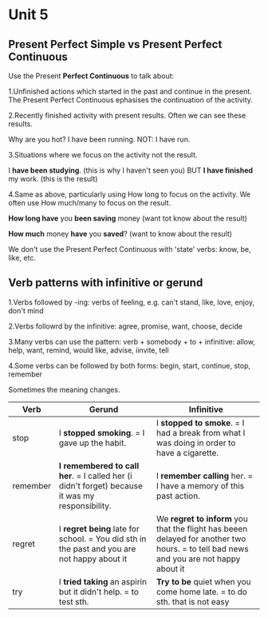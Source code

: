 # Unit 5
## Present Perfect Simple vs Present Perfect Continuous

Use the Present **Perfect Continuous** to talk about:

1.Unfinished actions which started in the past and continue in the present. The Present Perfect Continuous ephasises the continuation of the activity.

2.Recently finished activity with present results. Often we can see these results.

Why are you hot?
I have been running.
NOT: I have run.

3.Situations where we focus on the activity not the result.

I **have been studying**. (this is why I haven't seen you) BUT **I have finished** my work. (this is the result)

4.Same as above, particularly using How long to focus on the activity.  We often use How much/many to focus on the result.

**How long have** you **been saving** money (want tot know about the result)

**How much** money **have** you **saved**? (want to know about the result)

We don't use the Present Perfect Continuous with 'state' verbs: know, be, like, etc.

## Verb patterns with infinitive or gerund

1.Verbs followed by -ing:
verbs of feeling, e.g. can't stand, like, love, enjoy, don't mind

2.Verbs followrd by the infinitive:
agree, promise, want, choose, decide

3.Many verbs can use the pattern: verb + somebody + to + infinitive:
allow, help, want, remind, would like, advise, iinvite, tell

4.Some verbs can be followed by both forms: begin, start, continue, stop, remember

Sometimes the meaning changes.

Verb        | Gerund | Infinitive
--- |---| ---
| stop | I **stopped smoking**. = I gave up the habit.| I **stopped to smoke**. = I had a break from what I was doing in order to have a cigarette. |
| remember | **I remembered to call her**. = I called her (i didn't forget) because it was my responsibility.| I **remember calling** her. =  I have a memory of this past action. |
| regret | I **regret being** late for school. = You did sth in the past and you are not happy about it | We **regret to inform** you that the flight has beeen delayed for another two hours. = to tell bad news and you are not happy about it |
|try| I **tried taking** an aspirin but it didn't help. = to test sth. | **Try to be** quiet when you come home late. = to do sth. that is not easy |
